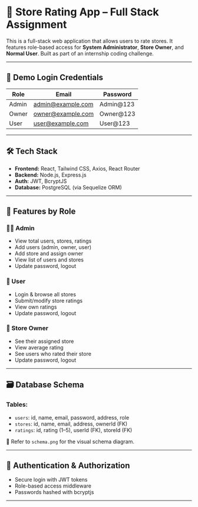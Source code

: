 # 🏬 Store Rating App – Full Stack Assignment

This is a full-stack web application that allows users to rate stores. It features role-based access for **System Administrator**, **Store Owner**, and **Normal User**. Built as part of an internship coding challenge.

---

## 🔐 Demo Login Credentials

| Role   | Email                | Password   |
|--------|----------------------|------------|
| Admin  | admin@example.com    | Admin@123   |
| Owner  | owner@example.com    | Owner@123   |
| User   | user@example.com     | User@123    |

---

## 🛠 Tech Stack

- **Frontend:** React, Tailwind CSS, Axios, React Router
- **Backend:** Node.js, Express.js
- **Auth:** JWT, BcryptJS
- **Database:** PostgreSQL (via Sequelize ORM)

---

## 📁 Features by Role

### 👨‍💼 Admin
- View total users, stores, ratings
- Add users (admin, owner, user)
- Add store and assign owner
- View list of users and stores
- Update password, logout

### 👤 User
- Login & browse all stores
- Submit/modify store ratings
- View own ratings
- Update password, logout

### 🏪 Store Owner
- See their assigned store
- View average rating
- See users who rated their store
- Update password, logout

---

## 🗃️ Database Schema

### Tables:
- `users`: id, name, email, password, address, role
- `stores`: id, name, email, address, ownerId (FK)
- `ratings`: id, rating (1–5), userId (FK), storeId (FK)

📎 Refer to `schema.png` for the visual schema diagram.

---

## 🔐 Authentication & Authorization

- Secure login with JWT tokens
- Role-based access middleware
- Passwords hashed with bcryptjs

---
